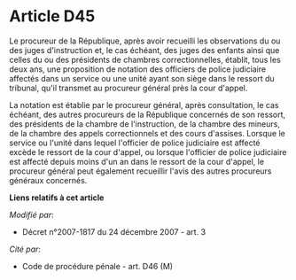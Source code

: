 # Article D45

Le procureur de la République, après avoir recueilli les observations du ou des juges d'instruction et, le cas échéant, des
juges des enfants ainsi que celles du ou des présidents de chambres correctionnelles, établit, tous les deux ans, une
proposition de notation des officiers de police judiciaire affectés dans un service ou une unité ayant son siège dans le
ressort du tribunal, qu'il transmet au procureur général près la cour d'appel.

La notation est établie par le procureur général, après consultation, le cas échéant, des autres procureurs de la République
concernés de son ressort, des présidents de la chambre de l'instruction, de la chambre des mineurs, de la chambre des appels
correctionnels et des cours d'assises. Lorsque le service ou l'unité dans lequel l'officier de police judiciaire est affecté
excède le ressort de la cour d'appel, ou lorsque l'officier de police judiciaire est affecté depuis moins d'un an dans le
ressort de la cour d'appel, le procureur général peut également recueillir l'avis des autres procureurs généraux concernés.

**Liens relatifs à cet article**

_Modifié par_:

  - Décret n°2007-1817 du 24 décembre 2007 - art. 3

_Cité par_:

  - Code de procédure pénale - art. D46 (M)
